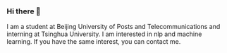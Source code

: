 ### Hi there 👋

I am a student at Beijing University of Posts and Telecommunications and interning at Tsinghua University.
I am interested in nlp and machine learning. If you have the same interest, you can contact me.
